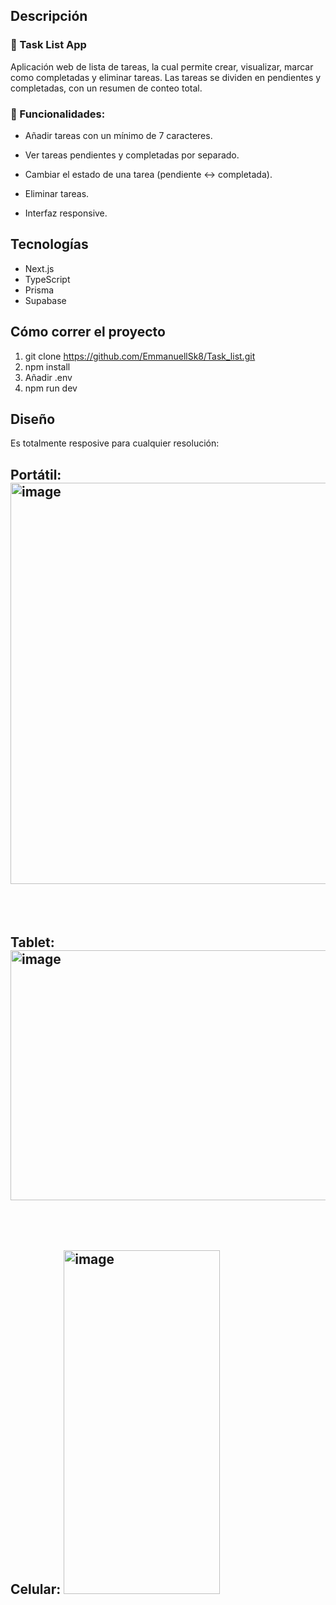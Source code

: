 ## Descripción
### 📝 Task List App

Aplicación web de lista de tareas, la cual permite crear, visualizar, marcar como completadas y eliminar tareas. Las tareas se dividen en pendientes y completadas, con un resumen de conteo total.

### 🚀 Funcionalidades:

- Añadir tareas con un mínimo de 7 caracteres.

- Ver tareas pendientes y completadas por separado.

- Cambiar el estado de una tarea (pendiente ↔ completada).

- Eliminar tareas.

- Interfaz responsive.

## Tecnologías

- Next.js
- TypeScript
- Prisma
- Supabase

## Cómo correr el proyecto

1. git clone https://github.com/EmmanuellSk8/Task_list.git
2. npm install
3. Añadir .env
4. npm run dev
   
## Diseño
Es totalmente resposive para cualquier resolución:

## Portátil: <img width="800" height="642" alt="image" src="https://github.com/user-attachments/assets/151ad991-699f-4a43-a02d-969169fe95f1" />
<br>
<br>

## Tablet: <img width="600" height="400" alt="image" src="https://github.com/user-attachments/assets/014b1298-56e2-4252-b5fa-088ca1bd0a6a" />
<br>
<br>

## Celular: <img width="250" height="550" alt="image" src="https://github.com/user-attachments/assets/777a94cd-162c-4038-974b-f93105febc2d" />

